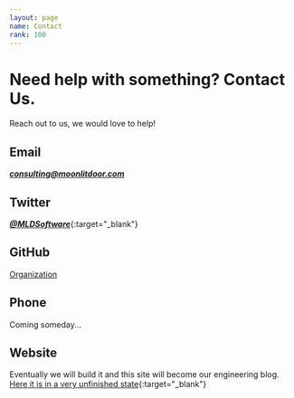 ```yaml
---
layout: page
name: Contact
rank: 100
---
```


Need help with something? Contact Us.
=====================================

Reach out to us, we would love to help!

Email
-----
***<consulting@moonlitdoor.com>***

Twitter
-------
[***@MLDSoftware***](https://twitter.com/mldsoftware){:target="_blank"}

GitHub
------
[Organization](https://github.com/moonlitdoor)

Phone
-----
Coming someday...

Website
-------
Eventually we will build it and this site will become our engineering blog.
[Here it is in a very unfinished state](https://www.moonlitdoor.com/){:target="_blank"}
